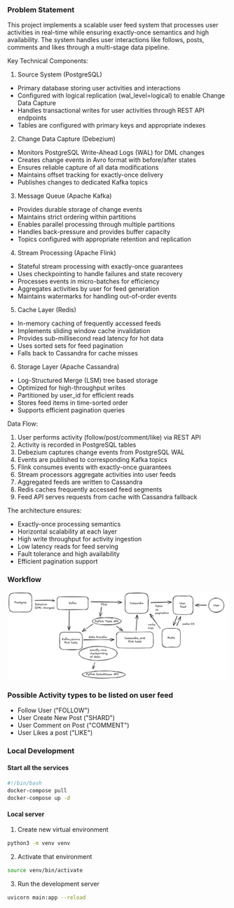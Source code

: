 

### Problem Statement 
This project implements a scalable user feed system that processes user activities in real-time while ensuring exactly-once semantics and high availability. The system handles user interactions like follows, posts, comments and likes through a multi-stage data pipeline.

Key Technical Components:

1. Source System (PostgreSQL)
- Primary database storing user activities and interactions
- Configured with logical replication (wal_level=logical) to enable Change Data Capture
- Handles transactional writes for user activities through REST API endpoints
- Tables are configured with primary keys and appropriate indexes

2. Change Data Capture (Debezium)
- Monitors PostgreSQL Write-Ahead Logs (WAL) for DML changes
- Creates change events in Avro format with before/after states
- Ensures reliable capture of all data modifications
- Maintains offset tracking for exactly-once delivery
- Publishes changes to dedicated Kafka topics

3. Message Queue (Apache Kafka)
- Provides durable storage of change events
- Maintains strict ordering within partitions
- Enables parallel processing through multiple partitions
- Handles back-pressure and provides buffer capacity
- Topics configured with appropriate retention and replication

4. Stream Processing (Apache Flink)
- Stateful stream processing with exactly-once guarantees 
- Uses checkpointing to handle failures and state recovery
- Processes events in micro-batches for efficiency
- Aggregates activities by user for feed generation
- Maintains watermarks for handling out-of-order events

5. Cache Layer (Redis)
- In-memory caching of frequently accessed feeds
- Implements sliding window cache invalidation
- Provides sub-millisecond read latency for hot data
- Uses sorted sets for feed pagination
- Falls back to Cassandra for cache misses

6. Storage Layer (Apache Cassandra)
- Log-Structured Merge (LSM) tree based storage
- Optimized for high-throughput writes
- Partitioned by user_id for efficient reads
- Stores feed items in time-sorted order
- Supports efficient pagination queries

Data Flow:
1. User performs activity (follow/post/comment/like) via REST API
2. Activity is recorded in PostgreSQL tables
3. Debezium captures change events from PostgreSQL WAL
4. Events are published to corresponding Kafka topics
5. Flink consumes events with exactly-once guarantees
6. Stream processors aggregate activities into user feeds
7. Aggregated feeds are written to Cassandra
8. Redis caches frequently accessed feed segments
9. Feed API serves requests from cache with Cassandra fallback

The architecture ensures:
- Exactly-once processing semantics
- Horizontal scalability at each layer
- High write throughput for activity ingestion
- Low latency reads for feed serving
- Fault tolerance and high availability
- Efficient pagination support


### Workflow

 ![Workflow](/public/workflow.png)

 ### Possible Activity types to be listed on user feed
 - Follow User ("FOLLOW")
 - User Create New Post ("SHARD")
 - User Comment on Post ("COMMENT")
 - User Likes a post ("LIKE")

### Local Development
#### Start all the services

```bash
#!/bin/bash
docker-compose pull
docker-compose up -d 
```

#### Local server

1. Create new virtual environment
```bash
python3 -m venv venv
```

2. Activate that environment
```bash
source venv/bin/activate
```

3. Run the development server
```bash
uvicorn main:app --reload
```

